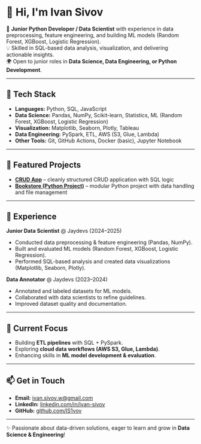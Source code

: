 # 👋 Hi, I'm Ivan Sivov  

🎯 **Junior Python Developer / Data Scientist** with experience in data preprocessing, feature engineering, and building ML models (Random Forest, XGBoost, Logistic Regression).  
💡 Skilled in SQL-based data analysis, visualization, and delivering actionable insights.  
🌍 Open to junior roles in **Data Science, Data Engineering, or Python Development**.  

---

## 🔧 Tech Stack
- **Languages:** Python, SQL, JavaScript  
- **Data Science:** Pandas, NumPy, Scikit-learn, Statistics, ML (Random Forest, XGBoost, Logistic Regression)  
- **Visualization:** Matplotlib, Seaborn, Plotly, Tableau  
- **Data Engineering:** PySpark, ETL, AWS (S3, Glue, Lambda)  
- **Other Tools:** Git, GitHub Actions, Docker (basic), Jupyter Notebook  

---

## 📌 Featured Projects

- [**CRUD App**](https://github.com/IS1vov/crud) – cleanly structured CRUD application with SQL logic  
- [**Bookstore (Python Project)**](https://github.com/IS1vov/Bookstore) – modular Python project with data handling and file management  


---

## 💼 Experience
**Junior Data Scientist** @ Jaydevs (2024–2025)  
- Conducted data preprocessing & feature engineering (Pandas, NumPy).  
- Built and evaluated ML models (Random Forest, XGBoost, Logistic Regression).  
- Performed SQL-based analysis and created data visualizations (Matplotlib, Seaborn, Plotly).  

**Data Annotator** @ Jaydevs (2023–2024)  
- Annotated and labeled datasets for ML models.  
- Collaborated with data scientists to refine guidelines.  
- Improved dataset quality and documentation.  

---

## 🚀 Current Focus
- Building **ETL pipelines** with SQL + PySpark.  
- Exploring **cloud data workflows (AWS S3, Glue, Lambda)**.  
- Enhancing skills in **ML model development & evaluation**.  

---

## 📫 Get in Touch
- **Email:** ivan.sivov.w@gmail.com  
- **LinkedIn:** [linkedin.com/in/ivan-sivov](https://lt.linkedin.com/in/ivan-sivov-094a60290)  
- **GitHub:** [github.com/IS1vov](https://github.com/IS1vov)  

---

✨ Passionate about data-driven solutions, eager to learn and grow in **Data Science & Engineering**!
